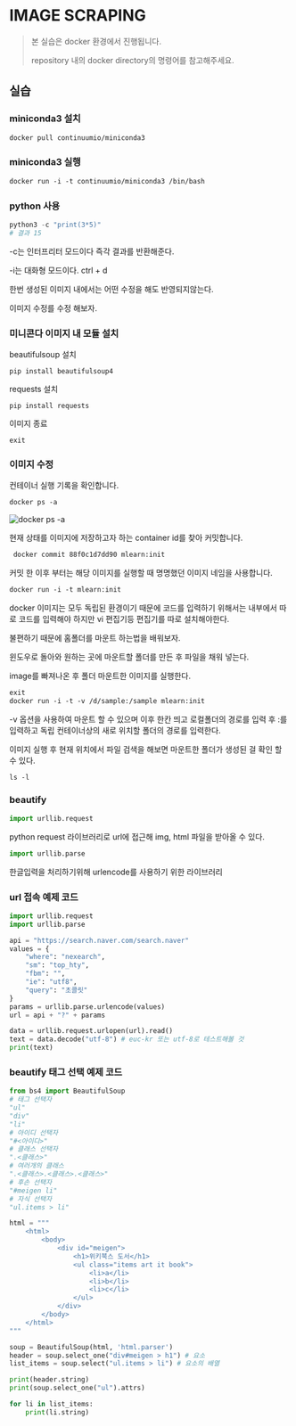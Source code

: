 # IMAGE SCRAPING

> 본 실습은 docker 환경에서 진행됩니다. 
>
> repository 내의 docker directory의 명령어를 참고해주세요.

## 실습

### miniconda3 설치

```dockerfile
docker pull continuumio/miniconda3
```

### miniconda3 실행

```dockerfile
docker run -i -t continuumio/miniconda3 /bin/bash
```

### python 사용

```python
python3 -c "print(3*5)"
# 결과 15
```

 -c는 인터프리터 모드이다 즉각 결과를 반환해준다.

-i는 대화형 모드이다. ctrl + d



한번 생성된 이미지 내에서는 어떤 수정을 해도 반영되지않는다.

이미지 수정를 수정 해보자.

### 미니콘다 이미지 내 모듈 설치

beautifulsoup 설치

```
pip install beautifulsoup4
```

requests 설치

```
pip install requests
```

이미지 종료

```
exit
```

### 이미지 수정

컨테이너 실행 기록을 확인합니다.

```dockerfile
docker ps -a
```

![docker ps -a](D:/study/docker/img/ps.PNG)

현재 상태를 이미지에 저장하고자 하는 container id를 찾아 커밋합니다.

```dockerfile
 docker commit 88f0c1d7dd90 mlearn:init
```

커밋 한 이후 부터는 해당 이미지를 실행할 때 명명했던 이미지 네임을 사용합니다.

```dockerfile
docker run -i -t mlearn:init
```

docker 이미지는 모두 독립된 환경이기 때문에 코드를 입력하기 위해서는 내부에서 따로 코드를 입력해야 하지만 vi 편집기등 편집기를 따로 설치해야한다.

불편하기 때문에 홈폴더를 마운트 하는법을 배워보자.

윈도우로 돌아와 원하는 곳에 마운트할 폴더를 만든 후 파일을 채워 넣는다.

image를 빠져나온 후 폴더 마운트한 이미지를 실행한다.

```dockerfile
exit
docker run -i -t -v /d/sample:/sample mlearn:init
```

-v 옵션을 사용하여 마운트 할 수 있으며 이후 한칸 띄고 로컬폴더의 경로를 입력 후 :를 입력하고 독립 컨테이너상의 새로 위치할 폴더의 경로를 입력한다.

이미지 실행 후 현재 위치에서 파일 검색을 해보면 마운트한 폴더가 생성된 걸 확인 할 수 있다.

```dockerfile
ls -l
```

### beautify

```python
import urllib.request
```

python request 라이브러리로 url에 접근해 img, html 파일을 받아올 수 있다.

```python
import urllib.parse
```

한글입력을 처리하기위해 urlencode를 사용하기 위한 라이브러리

### url 접속 예제 코드

```python
import urllib.request
import urllib.parse

api = "https://search.naver.com/search.naver"
values = {
    "where": "nexearch",
    "sm": "top_hty",
    "fbm": "",
    "ie": "utf8",
    "query": "초콜릿"
}
params = urllib.parse.urlencode(values)
url = api + "?" + params

data = urllib.request.urlopen(url).read()
text = data.decode("utf-8") # euc-kr 또는 utf-8로 테스트해볼 것
print(text) 
```

### beautify 태그 선택 예제 코드

```python
from bs4 import BeautifulSoup
# 태그 선택자
"ul"
"div"
"li"
# 아이디 선택자
"#<아이디>"
# 클래스 선택자
".<클래스>"
# 여러개의 클래스
".<클래스>.<클래스>.<클래스>"
# 후손 선택자
"#meigen li"
# 자식 선택자
"ul.items > li"

html = """
    <html>
        <body>
            <div id="meigen">
                <h1>위키북스 도서</h1>
                <ul class="items art it book">
                    <li>a</li>
                    <li>b</li>
                    <li>c</li>
                </ul>
            </div>
        </body>
    </html>
"""

soup = BeautifulSoup(html, 'html.parser')
header = soup.select_one("div#meigen > h1") # 요소
list_items = soup.select("ul.items > li") # 요소의 배열

print(header.string)
print(soup.select_one("ul").attrs)

for li in list_items:
    print(li.string)
```

